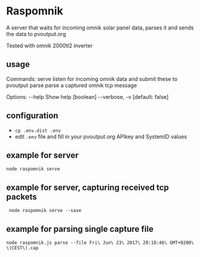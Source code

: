 # Raspomnik

A server that waits for incoming omnik solar panel data, parses it and sends the data to pvoutput.org

Tested with omnik 2000tl2 inverter

## usage

Commands:
  serve  listen for incoming omnik data and submit these to pvoutput
  parse  parse a captured omnik tcp message

Options:
  --help         Show help                                             [boolean]
  --verbose, -v                                                 [default: false]

## configuration

- `cp .env.dist .env`
- edit `.env` file and fill in your pvoutput.org APIkey and SystemID values

## example for server

`node raspomnik serve`

## example for server, capturing received tcp packets

` node raspomnik serve --save`

## example for parsing single capture file

`node raspomnik.js parse --file Fri\ Jun\ 23\ 2017\ 20:18:46\ GMT+0200\ \(CEST\).cap`
